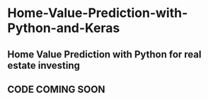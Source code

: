 # Home-Value-Prediction-with-Python-and-Keras
## **Home Value Prediction with Python for real estate investing**
## **CODE COMING SOON**
